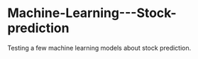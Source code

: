 # Machine-Learning---Stock-prediction
Testing a few machine learning models about stock prediction.
